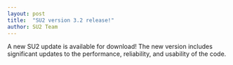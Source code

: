 ```yaml
---
layout: post
title:  "SU2 version 3.2 release!"
author: SU2 Team
---
```


A new SU2 update is available for download! The new version includes significant updates to the performance, reliability, and usability of the code.
